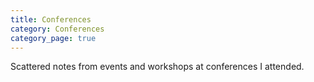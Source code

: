 ```yaml
---
title: Conferences
category: Conferences
category_page: true
---
```


Scattered notes from events and workshops at conferences I attended.
